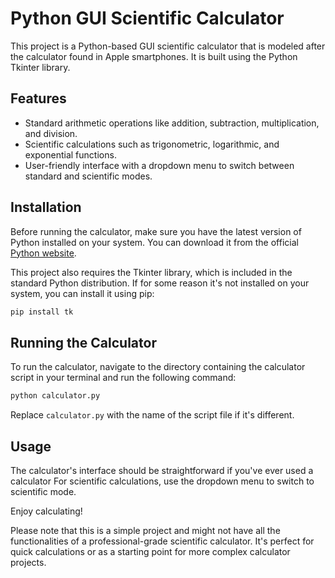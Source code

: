# Python GUI Scientific Calculator

This project is a Python-based GUI scientific calculator that is modeled after the calculator found in Apple smartphones. It is built using the Python Tkinter library.

## Features

- Standard arithmetic operations like addition, subtraction, multiplication, and division.
- Scientific calculations such as trigonometric, logarithmic, and exponential functions.
- User-friendly interface with a dropdown menu to switch between standard and scientific modes.

## Installation

Before running the calculator, make sure you have the latest version of Python installed on your system. You can download it from the official [Python website](https://www.python.org/downloads/).

This project also requires the Tkinter library, which is included in the standard Python distribution. If for some reason it's not installed on your system, you can install it using pip:

```bash
pip install tk
```

## Running the Calculator

To run the calculator, navigate to the directory containing the calculator script in your terminal and run the following command:

```bash
python calculator.py
```

Replace `calculator.py` with the name of the script file if it's different.

## Usage

The calculator's interface should be straightforward if you've ever used a calculator  For scientific calculations, use the dropdown menu to switch to scientific mode.

Enjoy calculating!

Please note that this is a simple project and might not have all the functionalities of a professional-grade scientific calculator. It's perfect for quick calculations or as a starting point for more complex calculator projects.
